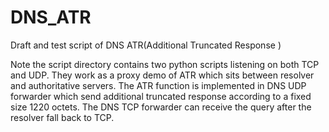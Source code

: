 # DNS_ATR
Draft and test script of DNS ATR(Additional Truncated Response )

Note the script directory contains two python scripts listening on both TCP and UDP. They work as a proxy demo of ATR which sits between resolver and authoritative servers. The ATR function is implemented in DNS UDP forwarder which send additional truncated response according to a fixed size 1220 octets. The DNS TCP forwarder can receive the query after the resolver fall back to TCP.
